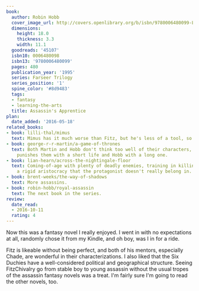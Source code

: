 ```yaml
---
book:
  author: Robin Hobb
  cover_image_url: http://covers.openlibrary.org/b/isbn/9780006480099-L.jpg
  dimensions:
    height: 18.0
    thickness: 3.3
    width: 11.1
  goodreads: '45107'
  isbn10: 0006480098
  isbn13: '9780006480099'
  pages: 480
  publication_year: '1995'
  series: Farseer Trilogy
  series_position: '1'
  spine_color: '#8d9483'
  tags:
  - fantasy
  - learning-the-arts
  title: Assassin's Apprentice
plan:
  date_added: '2016-05-18'
related_books:
- book: lilli-thal/mimus
  text: Mimus has it much worse than Fitz, but he's less of a tool, so it evens out.
- book: george-r-r-martin/a-game-of-thrones
  text: Both Martin and Hobb don't think too well of their characters, only Martin
    punishes them with a short life and Hobb with a long one.
- book: lian-hearn/across-the-nightingale-floor
  text: Coming-of-age with plenty of deadly enemies, training in killing, and navigating
    a rigid aristocracy that the protagonist doesn't really belong in.
- book: brent-weeks/the-way-of-shadows
  text: More assassins.
- book: robin-hobb/royal-assassin
  text: The next book in the series.
review:
  date_read:
  - 2016-10-11
  rating: 4
---
```


Now this was a fantasy novel I really enjoyed. I went in with no expectations at all, randomly chose it from my Kindle,
and oh boy, was I in for a ride.

Fitz is likeable without being perfect, and both of his mentors, especially Chade, are wonderful in their
characterizations. I also liked that the Six Duchies have a well-considered political and geographical structure. Seeing
FitzChivalry go from stable boy to young assassin without the usual tropes of the assassin fantasy novels was a treat.
I'm fairly sure I'm going to read the other novels, too.
